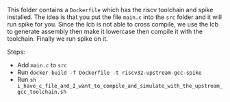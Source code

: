 This folder contains a `Dockerfile` which has the riscv toolchain and spike installed. The idea is that you put the file `main.c` into the `src` folder and it will run spike for you. Since the lcb is not able to cross compile, we use the lcb to generate assembly then make it lowercase then compile it with the toolchain. Finally we run spike on it.

Steps:

* Add `main.c` to `src`
* Run `docker build -f Dockerfile -t riscv32-upstream-gcc-spike`
* Run `sh i_have_c_file_and_I_want_to_compile_and_simulate_with_the_upstream_gcc_toolchain.sh`
